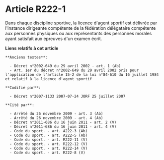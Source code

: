# Article R222-1

Dans chaque discipline sportive, la licence d'agent sportif est délivrée par l'instance dirigeante compétente de la
fédération délégataire compétente aux personnes physiques ou aux représentants des personnes morales ayant satisfait aux
épreuves d'un examen écrit.

**Liens relatifs à cet article**

	**Anciens textes**:

	  - Décret n°2002-649 du 29 avril 2002 - art. 1 (Ab)
	  - Art. 1er du décret n°2002-649 du 29 avril 2002 pris pour l'application de l'article 15-2 de la loi n°84-610 du 16 juillet 1984 et relatif à la licence d'agent sportif

	**Codifié par**:

	  - Décret n°2007-1133 2007-07-24 JORF 25 juillet 2007

	**Cité par**:

	  - Arrêté du 26 novembre 2009 - art. 3 (Ab)
	  - Arrêté du 26 novembre 2009 - art. 4 (Ab)
	  - Décret n°2011-686 du 16 juin 2011 - art. 2 (V)
	  - Décret n°2011-686 du 16 juin 2011 - art. 4 (V)
	  - Code du sport. - art. A222-3 (Ab)
	  - Code du sport. - art. A222-5 (Ab)
	  - Code du sport. - art. R222-11 (V)
	  - Code du sport. - art. R222-12 (V)
	  - Code du sport. - art. R222-14 (V)
	  - Code du sport. - art. R222-8 (V)
